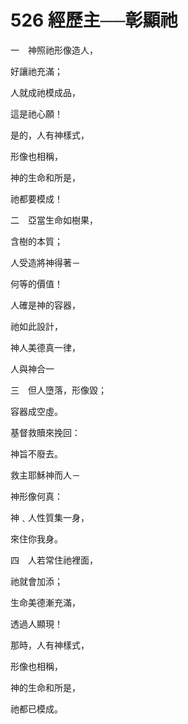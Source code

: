 # 526 經歷主──彰顯祂

一　神照祂形像造人，

好讓祂充滿；

人就成祂模成品，

這是祂心願！

是的，人有神樣式，

形像也相稱，

神的生命和所是，

祂都要模成！

二　亞當生命如樹果，

含樹的本質；

人受造將神得著－

何等的價值！

人確是神的容器，

祂如此設計，

神人美德真一律，

人與神合一

三　但人墮落，形像毀；

容器成空虛。

基督救贖來挽回：

神旨不廢去。

救主耶穌神而人－

神形像何真：

神﹑人性質集一身，

來住你我身。

四　人若常住祂裡面，

祂就會加添；

生命美德漸充滿，

透過人顯現！

那時，人有神樣式，

形像也相稱，

神的生命和所是，

祂都已模成。

